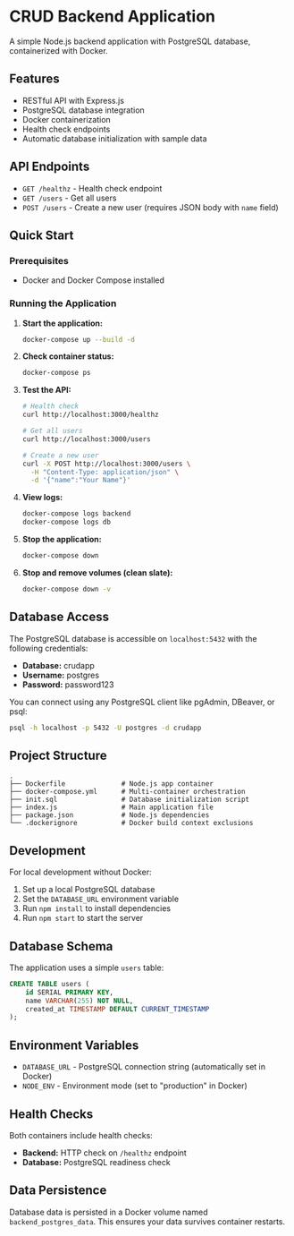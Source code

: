 # CRUD Backend Application

A simple Node.js backend application with PostgreSQL database, containerized with Docker.

## Features

- RESTful API with Express.js
- PostgreSQL database integration
- Docker containerization
- Health check endpoints
- Automatic database initialization with sample data

## API Endpoints

- `GET /healthz` - Health check endpoint
- `GET /users` - Get all users
- `POST /users` - Create a new user (requires JSON body with `name` field)

## Quick Start

### Prerequisites

- Docker and Docker Compose installed

### Running the Application

1. **Start the application:**
   ```bash
   docker-compose up --build -d
   ```

2. **Check container status:**
   ```bash
   docker-compose ps
   ```

3. **Test the API:**
   ```bash
   # Health check
   curl http://localhost:3000/healthz
   
   # Get all users
   curl http://localhost:3000/users
   
   # Create a new user
   curl -X POST http://localhost:3000/users \
     -H "Content-Type: application/json" \
     -d '{"name":"Your Name"}'
   ```

4. **View logs:**
   ```bash
   docker-compose logs backend
   docker-compose logs db
   ```

5. **Stop the application:**
   ```bash
   docker-compose down
   ```

6. **Stop and remove volumes (clean slate):**
   ```bash
   docker-compose down -v
   ```

## Database Access

The PostgreSQL database is accessible on `localhost:5432` with the following credentials:

- **Database:** crudapp
- **Username:** postgres  
- **Password:** password123

You can connect using any PostgreSQL client like pgAdmin, DBeaver, or psql:

```bash
psql -h localhost -p 5432 -U postgres -d crudapp
```

## Project Structure

```
.
├── Dockerfile              # Node.js app container
├── docker-compose.yml      # Multi-container orchestration
├── init.sql                # Database initialization script
├── index.js                # Main application file
├── package.json            # Node.js dependencies
└── .dockerignore           # Docker build context exclusions
```

## Development

For local development without Docker:

1. Set up a local PostgreSQL database
2. Set the `DATABASE_URL` environment variable
3. Run `npm install` to install dependencies
4. Run `npm start` to start the server

## Database Schema

The application uses a simple `users` table:

```sql
CREATE TABLE users (
    id SERIAL PRIMARY KEY,
    name VARCHAR(255) NOT NULL,
    created_at TIMESTAMP DEFAULT CURRENT_TIMESTAMP
);
```

## Environment Variables

- `DATABASE_URL` - PostgreSQL connection string (automatically set in Docker)
- `NODE_ENV` - Environment mode (set to "production" in Docker)

## Health Checks

Both containers include health checks:
- **Backend:** HTTP check on `/healthz` endpoint
- **Database:** PostgreSQL readiness check

## Data Persistence

Database data is persisted in a Docker volume named `backend_postgres_data`. This ensures your data survives container restarts.
